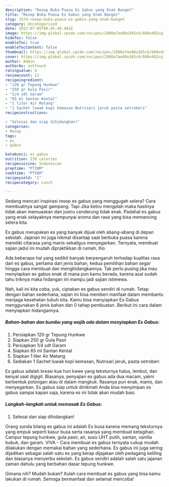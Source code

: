 ```yaml
---
description: "Resep Buka Puasa Es Gabus yang Enak Banget"
title: "Resep Buka Puasa Es Gabus yang Enak Banget"
slug: 1574-resep-buka-puasa-es-gabus-yang-enak-banget
category: Uncategorized
date: 2022-07-05T06:45:49.463Z
image: https://img-global.cpcdn.com/recipes/2980a7ae88a365c6/680x482cq70/es-gabus-foto-resep-utama.jpg
hideToc: false
enableToc: true
enableTocContent: false
thumbnail: https://img-global.cpcdn.com/recipes/2980a7ae88a365c6/680x482cq70/es-gabus-foto-resep-utama.jpg
cover: https://img-global.cpcdn.com/recipes/2980a7ae88a365c6/680x482cq70/es-gabus-foto-resep-utama.jpg
author: Admin
authorAv: notfound
ratingvalue: 4
reviewcount: 12
recipeingredient:
- "120 gr Tepung Hunkwe"
- "250 gr Gula Pasir"
- "1/4 sdt Garam"
- "65 ml Santan Kental"
- "1 liter Air Matang"
- "1 Sachet luwak kopi kemasan Nutrisari jeruk pasta setroberi"
recipeinstructions:

- "Selesai dan siap dihidangkan!"
categories:
- Resep
tags:
- es
- gabus

katakunci: es gabus 
nutrition: 239 calories
recipecuisine: Indonesian
preptime: "PT28M"
cooktime: "PT56M"
recipeyield: "1"
recipecategory: Lunch

---
```



Sedang mencari inspirasi resep es gabus yang menggugah selera? Cara membuatnya sangat gampang. Tapi Jika keliru mengolah maka hasilnya tidak akan memuaskan dan justru cenderung tidak enak. Padahal es gabus yang enak selayaknya mempunyai aroma dan rasa yang bisa memancing selera kita.


Es gabus merupakan es yang banyak dijual oleh abang-abang di depan sekolah. Jajanan ini juga nikmat disantap saat berbuka puasa karena memiliki citarasa yang manis sekaligus menyegarkan. Ternyata, membuat sajian jadul ini mudah dipraktikkan di rumah, lho.

Ada beberapa hal yang sedikit banyak berpengaruh terhadap kualitas rasa dari es gabus, pertama dari jenis bahan, kedua pemilihan bahan segar hingga cara membuat dan menghidangkannya. Tak perlu pusing jika mau menyiapkan es gabus enak di mana pun kamu berada, karena asal sudah tahu triknya maka hidangan ini mampu jadi sajian istimewa.


Nah, kali ini kita coba, yuk, ciptakan es gabus sendiri di rumah. Tetap dengan bahan sederhana, sajian ini bisa memberi manfaat dalam membantu menjaga kesehatan tubuh kita. Kamu bisa menyiapkan Es Gabus menggunakan 6 jenis bahan dan 0 tahap pembuatan. Berikut ini cara dalam menyiapkan hidangannya.

<!--inarticleads1-->

##### Bahan-bahan dan bumbu yang wajib ada dalam menyiapkan Es Gabus:

1. Persiapkan 120 gr Tepung Hunkwe
1. Siapkan 250 gr Gula Pasir
1. Persiapkan 1/4 sdt Garam
1. Siapkan 65 ml Santan Kental
1. Siapkan 1 liter Air Matang
1. Sediakan 1 Sachet luwak kopi kemasan, Nutrisari jeruk, pasta setroberi


Es gabus adalah kreasi kue hun kwee yang teksturnya halus, lembut, dan kenyal saat digigit. Biasanya, penyajian es gabus ada dua macam, yakni berbentuk potongan atau di dalam mangkuk. Rasanya pun enak, manis, dan menyegarkan. Es gabus siap untuk dinikmati Anda bisa menyimpan es gabus sampai kapan saja, karena es ini tidak akan mudah basi. 

<!--inarticleads2-->

##### Langkah-langkah untuk memasak Es Gabus:


1. Selesai dan siap dihidangkan!

Orang sunda bilang es gabus ini adalah Es busa karena memang teksturnya yang empuk seperti kasur busa serta rasanya yang membuat ketagihan. Campur tepung hunkwe, gula pasir, air, susu UHT putih, santan, vanilla bubuk, dan garam. VIVA - Cara membuat es gabus ternyata cukup mudah dilakukan dengan memakai bahan yang sederhana. Es gabus ini juga sering dijadikan sebagai salah satu es yang kerap dijajakan oleh pedagang keliling dan biasanya menyerbu sekolah. Es gabus sendiri adalah salah satu jajanan zaman dahulu yang berbahan dasar tepung hunkwe. 

Gimana nih? Mudah bukan? Itulah cara membuat es gabus yang bisa kamu lakukan di rumah. Semoga bermanfaat dan selamat mencoba!
